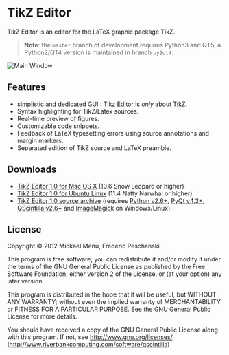 TikZ Editor
===========
<!--
This  file is used to generate the TikZ Editor's homepage at
http://github.com/fredokun/TikZ-Editor.

For deployment and installation instructions, please look at the regular README
file.
-->

TikZ Editor is an editor for the LaTeX graphic package TikZ.

> **Note**: the `master` branch of development requires Python3 and QT5, a Python2/QT4 version
> is maintained in branch `py2qt4`.

![Main Window](http://github.com/fredokun/TikZ-Editor/wiki/images/screenshot1.png)


Features
--------

- simplistic and dedicated GUI : Tikz Editor is *only* about TikZ. 
- Syntax highlighting for TikZ/Latex sources.
- Real-time preview of figures.
- Customizable code snippets.
- Feedback of LaTeX typesetting errors using source annotations and margin markers.
- Separated edition of TikZ source and LaTeX preamble.


Downloads
---------

 - [TikZ Editor 1.0 for Mac OS X](http://github.com/downloads/fredokun/TikZ-Editor/TikZ%20Editor-1.0.dmg) (10.6 Snow Leopard or higher)
 - [TikZ Editor 1.0 for Ubuntu Linux](http://github.com/downloads/fredokun/TikZ-Editor/tikz-editor_1.0_all.deb) (11.4 Natty Narwhal or higher)
 - [TikZ Editor 1.0 source archive](http://github.com/downloads/fredokun/TikZ-Editor/tikz-editor_1.0.tgz) (requires [Python v2.6+](http://www.python.org/), [PyQt v4.3+](http://www.riverbankcomputing.co.uk/software/pyqt), [QScintilla v2.6+](http://www.riverbankcomputing.com/software/qscintilla) and [ImageMagick](http://www.imagemagick.org/) on Windows/Linux)


License
-------

Copyright © 2012 Mickaël Menu, Frédéric Peschanski

This program is free software; you can redistribute it and/or modify it under the terms of the GNU General Public License as published by the Free Software Foundation; either version 2 of the License, or (at your option) any later version.

This program is distributed in the hope that it will be useful, but WITHOUT ANY WARRANTY; without even the implied warranty of MERCHANTABILITY or FITNESS FOR A PARTICULAR PURPOSE.  See the GNU General Public License for more details.

You should have received a copy of the GNU General Public License along with this program. If not, see <http://www.gnu.org/licenses/>.
(http://www.riverbankcomputing.com/software/qscintilla)
